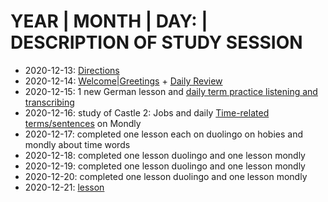 # YEAR | MONTH | DAY: | DESCRIPTION OF STUDY SESSION 

* 2020-12-13: [Directions](https://github.com/EO4wellness/T-I-L/blob/main/polyglot/aleman/directions.md)<br>
* 2020-12-14: [Welcome|Greetings](https://github.com/EO4wellness/T-I-L/blob/main/polyglot/aleman/welcome.md) + [Daily Review](https://github.com/EO4wellness/T-I-L/blob/main/polyglot/aleman/study-logs/2020-12-14.md)<br>
* 2020-12-15: 1 new German lesson and [daily term practice listening and transcribing](https://github.com/EO4wellness/T-I-L/blob/main/polyglot/aleman/study-logs/2020-12-15.md)<br>
* 2020-12-16: study of Castle 2: Jobs and daily [Time-related terms/sentences](https://github.com/EO4wellness/T-I-L/blob/main/polyglot/aleman/study-logs/2020-12-16.md) on Mondly<br>
* 2020-12-17: completed one lesson each on duolingo on hobies and mondly about time words <br>
* 2020-12-18: completed one lesson duolingo and one lesson mondly <br>
* 2020-12-19: completed one lesson duolingo and one lesson mondly <br>
* 2020-12-20: completed one lesson duolingo and one lesson mondly <br>
* 2020-12-21: [lesson](https://github.com/EO4wellness/T-I-L/blob/main/polyglot/aleman/study-sessions/2020-12-21.md)
